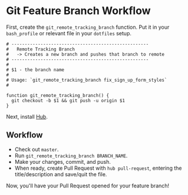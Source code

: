 Git Feature Branch Workflow
===========================

First, create the `git_remote_tracking_branch` function. Put it in your `bash_profile` or relevant file in your `dotfiles` setup.

```shell
# ----------------------------------------------------
#   Remote Tracking Branch
#   -> Creates a new branch and pushes that branch to remote
# ----------------------------------------------------
#
# $1 - the branch name
#
# Usage: `git_remote_tracking_branch fix_sign_up_form_styles`
#

function git_remote_tracking_branch() {
  git checkout -b $1 && git push -u origin $1
}
```

Next, install [Hub](https://github.com/github/hub).

Workflow
--------

- Check out `master`.
- Run `git_remote_tracking_branch BRANCH_NAME`.
- Make your changes, commit, and push.
- When ready, create Pull Request with `hub pull-request`, entering the title/description and save/quit the file.

Now, you'll have your Pull Request opened for your feature branch!
